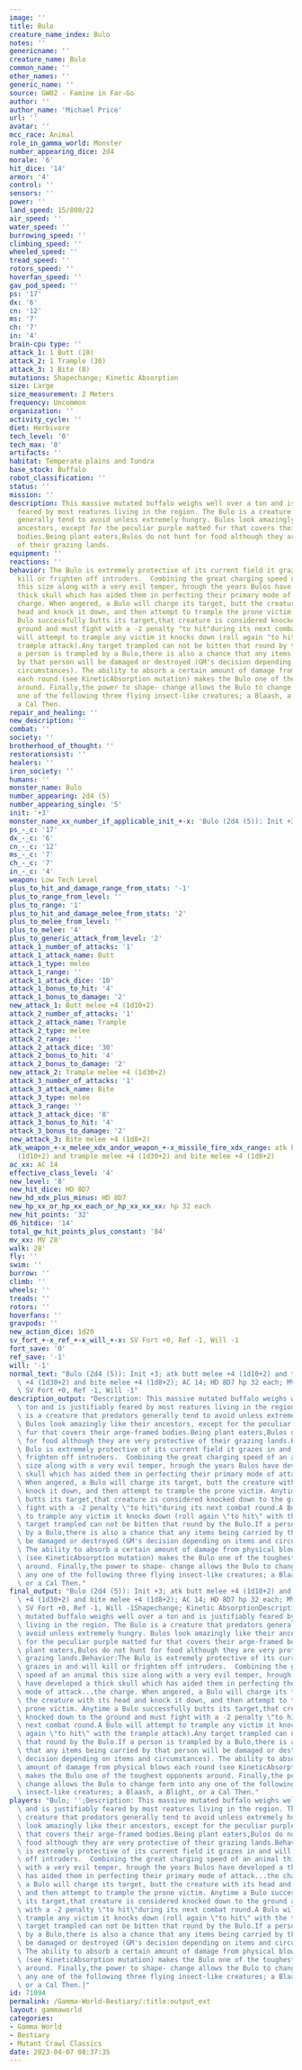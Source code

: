 ```yaml
---
image: ''
title: Bulo
creature_name_index: Bulo
notes: ''
genericname: ''
creature_name: Bulo
common_name: ''
other_names: ''
generic_name: ''
source: GW02 - Famine in Far-Go
author: ''
author_name: 'Michael Price'
url: ''
avatar: ''
mcc_race: Animal
role_in_gamma_world: Monster
number_appearing_dice: 2d4
morale: '6'
hit_dice: '14'
armor: '4'
control: ''
sensors: ''
power: ''
land_speed: 15/800/22
air_speed: ''
water_speed: ''
burrowing_speed: ''
climbing_speed: ''
wheeled_speed: ''
tread_speed: ''
rotors_speed: ''
hoverfan_speed: ''
gav_pod_speed: ''
ps: '17'
dx: '6'
cn: '12'
ms: '7'
ch: '7'
in: '4'
brain-cpu type: ''
attack_1: 1 Butt (10)
attack_2: 1 Trample (30)
attack_3: 1 Bite (8)
mutations: Shapechange; Kinetic Absorption
size: Large
size_measurement: 2 Meters
frequency: Uncommon
organization: ''
activity_cycle: ''
diet: Herbivore
tech_level: '0'
tech_max: '0'
artifacts: ''
habitat: Temperate plains and Tundra
base_stock: Buffalo
robot_classification: ''
status: ''
mission: ''
description: This massive mutated buffalo weighs well over a ton and is justifiably
  feared by most reatures living in the region. The Bulo is a creature that predators
  generally tend to avoid unless extremely hungry. Bulos look amazingly like their
  ancestors, except for the peculiar purple matted fur that covers their arge-framed
  bodies.Being plant eaters,Bulos do not hunt for food although they are very protective
  of their grazing lands.
equipment: ''
reactions: ''
behavior: The Bulo is extremely protective of its current field it grazes in and will
  kill or frighten off intruders.  Combining the great charging speed of an animal
  this size along with a very evil temper, hrough the years Bulos have developed a
  thick skull which has aided them in perfecting their primary mode of attack...the
  charge. When angered, a Bulo will charge its target, butt the creature with its
  head and knock it down, and then attempt to trample the prone victim. Anytime a
  Bulo successfully butts its target,that creature is considered knocked down to the
  ground and must fight with a -2 penalty "to hit"during its next combat round.A Bulo
  will attempt to trample any victim it knocks down (roll again "to hit" with the
  trample attack).Any target trampled can not be bitten that round by the Bulo.If
  a person is trampled by a Bulo,there is also a chance that any items being carried
  by that person will be damaged or destroyed (GM's decision depending on items and
  circumstances). The ability to absorb a certain amount of damage from physical blows
  each round (see KineticAbsorption mutation) makes the Bulo one of the toughest opponents
  around. Finally,the power to shape- change allows the Bulo to change form into any
  one of the following three flying insect-like creatures; a Blaash, a Blight, or
  a Cal Then.
repair_and_healing: ''
new_description: ''
combat: ''
society: ''
brotherhood_of_thought: ''
restorationsist: ''
healers: ''
iron_society: ''
humans: ''
monster_name: Bulo
number_appearing: 2d4 (5)
number_appearing_single: '5'
init: '+3'
monster_name_xx_number_if_applicable_init_+-x: 'Bulo (2d4 (5)): Init +3'
ps_-_c: '17'
dx_-_c: '6'
cn_-_c: '12'
ms_-_c: '7'
ch_-_c: '7'
in_-_c: '4'
weapon: Low Tech Level
plus_to_hit_and_damage_range_from_stats: '-1'
plus_to_range_from_level: ''
plus_to_range: '1'
plus_to_hit_and_damage_melee_from_stats: '2'
plus_to_melee_from_level: ''
plus_to_melee: '4'
plus_to_generic_attack_from_level: '2'
attack_1_number_of_attacks: '1'
attack_1_attack_name: Butt
attack_1_type: melee
attack_1_range: ''
attack_1_attack_dice: '10'
attack_1_bonus_to_hit: '4'
attack_1_bonus_to_damage: '2'
new_attack_1: Butt melee +4 (1d10+2)
attack_2_number_of_attacks: '1'
attack_2_attack_name: Trample
attack_2_type: melee
attack_2_range: ''
attack_2_attack_dice: '30'
attack_2_bonus_to_hit: '4'
attack_2_bonus_to_damage: '2'
new_attack_2: Trample melee +4 (1d30+2)
attack_3_number_of_attacks: '1'
attack_3_attack_name: Bite
attack_3_type: melee
attack_3_range: ''
attack_3_attack_dice: '8'
attack_3_bonus_to_hit: '4'
attack_3_bonus_to_damage: '2'
new_attack_3: Bite melee +4 (1d8+2)
atk_weapon_+-x_melee_xdx_andor_weapon_+-x_missile_fire_xdx_range: atk butt melee +4
  (1d10+2) and trample melee +4 (1d30+2) and bite melee +4 (1d8+2)
ac_xx: AC 14
effective_class_level: '4'
new_level: '8'
new_hit_dice: HD 8D7
new_hd_xdx_plus_minus: HD 8D7
new_hp_xx_or_hp_xx_each_or_hp_xx_xx_xx: hp 32 each
new_hit_points: '32'
d6_hitdice: '14'
total_gw_hit_points_plus_constant: '84'
mv_xx: MV 28'
walk: 28'
fly: ''
swim: ''
burrow: ''
climb: ''
wheels: ''
treads: ''
rotors: ''
hoverfans: ''
gravpods: ''
new_action_dice: 1d20
sv_fort_+-x_ref_+-x_will_+-x: SV Fort +0, Ref -1, Will -1
fort_save: '0'
ref_save: '-1'
will: '-1'
normal_text: "Bulo (2d4 (5)): Init +3; atk butt melee +4 (1d10+2) and trample melee\
  \ +4 (1d30+2) and bite melee +4 (1d8+2); AC 14; HD 8D7 hp 32 each; MV 28' ; 1d20;\
  \ SV Fort +0, Ref -1, Will -1"
description_output: "Description: This massive mutated buffalo weighs well over a\
  \ ton and is justifiably feared by most reatures living in the region. The Bulo\
  \ is a creature that predators generally tend to avoid unless extremely hungry.\
  \ Bulos look amazingly like their ancestors, except for the peculiar purple matted\
  \ fur that covers their arge-framed bodies.Being plant eaters,Bulos do not hunt\
  \ for food although they are very protective of their grazing lands.Behavior:The\
  \ Bulo is extremely protective of its current field it grazes in and will kill or\
  \ frighten off intruders.  Combining the great charging speed of an animal this\
  \ size along with a very evil temper, hrough the years Bulos have developed a thick\
  \ skull which has aided them in perfecting their primary mode of attack...the charge.\
  \ When angered, a Bulo will charge its target, butt the creature with its head and\
  \ knock it down, and then attempt to trample the prone victim. Anytime a Bulo successfully\
  \ butts its target,that creature is considered knocked down to the ground and must\
  \ fight with a -2 penalty \"to hit\"during its next combat round.A Bulo will attempt\
  \ to trample any victim it knocks down (roll again \"to hit\" with the trample attack).Any\
  \ target trampled can not be bitten that round by the Bulo.If a person is trampled\
  \ by a Bulo,there is also a chance that any items being carried by that person will\
  \ be damaged or destroyed (GM's decision depending on items and circumstances).\
  \ The ability to absorb a certain amount of damage from physical blows each round\
  \ (see KineticAbsorption mutation) makes the Bulo one of the toughest opponents\
  \ around. Finally,the power to shape- change allows the Bulo to change form into\
  \ any one of the following three flying insect-like creatures; a Blaash, a Blight,\
  \ or a Cal Then."
final_output: "Bulo (2d4 (5)): Init +3; atk butt melee +4 (1d10+2) and trample melee\
  \ +4 (1d30+2) and bite melee +4 (1d8+2); AC 14; HD 8D7 hp 32 each; MV 28' ; 1d20;\
  \ SV Fort +0, Ref -1, Will -1Shapechange; Kinetic AbsorptionDescription: This massive\
  \ mutated buffalo weighs well over a ton and is justifiably feared by most reatures\
  \ living in the region. The Bulo is a creature that predators generally tend to\
  \ avoid unless extremely hungry. Bulos look amazingly like their ancestors, except\
  \ for the peculiar purple matted fur that covers their arge-framed bodies.Being\
  \ plant eaters,Bulos do not hunt for food although they are very protective of their\
  \ grazing lands.Behavior:The Bulo is extremely protective of its current field it\
  \ grazes in and will kill or frighten off intruders.  Combining the great charging\
  \ speed of an animal this size along with a very evil temper, hrough the years Bulos\
  \ have developed a thick skull which has aided them in perfecting their primary\
  \ mode of attack...the charge. When angered, a Bulo will charge its target, butt\
  \ the creature with its head and knock it down, and then attempt to trample the\
  \ prone victim. Anytime a Bulo successfully butts its target,that creature is considered\
  \ knocked down to the ground and must fight with a -2 penalty \"to hit\"during its\
  \ next combat round.A Bulo will attempt to trample any victim it knocks down (roll\
  \ again \"to hit\" with the trample attack).Any target trampled can not be bitten\
  \ that round by the Bulo.If a person is trampled by a Bulo,there is also a chance\
  \ that any items being carried by that person will be damaged or destroyed (GM's\
  \ decision depending on items and circumstances). The ability to absorb a certain\
  \ amount of damage from physical blows each round (see KineticAbsorption mutation)\
  \ makes the Bulo one of the toughest opponents around. Finally,the power to shape-\
  \ change allows the Bulo to change form into any one of the following three flying\
  \ insect-like creatures; a Blaash, a Blight, or a Cal Then."
players: "Bulo; '';Description: This massive mutated buffalo weighs well over a ton\
  \ and is justifiably feared by most reatures living in the region. The Bulo is a\
  \ creature that predators generally tend to avoid unless extremely hungry. Bulos\
  \ look amazingly like their ancestors, except for the peculiar purple matted fur\
  \ that covers their arge-framed bodies.Being plant eaters,Bulos do not hunt for\
  \ food although they are very protective of their grazing lands.Behavior:The Bulo\
  \ is extremely protective of its current field it grazes in and will kill or frighten\
  \ off intruders.  Combining the great charging speed of an animal this size along\
  \ with a very evil temper, hrough the years Bulos have developed a thick skull which\
  \ has aided them in perfecting their primary mode of attack...the charge. When angered,\
  \ a Bulo will charge its target, butt the creature with its head and knock it down,\
  \ and then attempt to trample the prone victim. Anytime a Bulo successfully butts\
  \ its target,that creature is considered knocked down to the ground and must fight\
  \ with a -2 penalty \"to hit\"during its next combat round.A Bulo will attempt to\
  \ trample any victim it knocks down (roll again \"to hit\" with the trample attack).Any\
  \ target trampled can not be bitten that round by the Bulo.If a person is trampled\
  \ by a Bulo,there is also a chance that any items being carried by that person will\
  \ be damaged or destroyed (GM's decision depending on items and circumstances).\
  \ The ability to absorb a certain amount of damage from physical blows each round\
  \ (see KineticAbsorption mutation) makes the Bulo one of the toughest opponents\
  \ around. Finally,the power to shape- change allows the Bulo to change form into\
  \ any one of the following three flying insect-like creatures; a Blaash, a Blight,\
  \ or a Cal Then.|"
id: 71094
permalink: /Gamma-World-Bestiary/:title:output_ext
layout: gammaworld
categories:
- Gamma World
- Bestiary
- Mutant Crawl Classics
date: 2023-04-07 08:37:35
---
```

